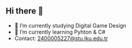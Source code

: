 ## Hi there 👋
- 🔭 I’m currently studying Digital Game Design
- 🌱 I’m currently learning Pyhton & C#
- Contact: 2400005227@stu.iku.edu.tr
<!--
**MeteErenCelik/MeteErenCelik** is a ✨ _special_ ✨ repository because its `README.md` (this file) appears on your GitHub profile.

Here are some ideas to get you started:

- 🔭 I’m currently working on ...
- 🌱 I’m currently learning Pyhton & C#
- 👯 I’m looking to collaborate on ...
- 🤔 I’m looking for help with ...
- 💬 Ask me about ...
- 📫 How to reach me: ...
- 😄 Pronouns: ...
- ⚡ Fun fact: ...
-->

